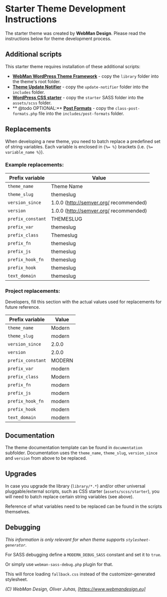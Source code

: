 # Starter Theme Development Instructions

The starter theme was created by **WebMan Design**. Please read the instructions below for theme development process.


## Additional scripts

This starter theme requires installation of these additional scripts:

* [**WebMan WordPress Theme Framework**](https://github.com/webmandesign/webman-theme-framework) - copy the `library` folder into the theme's root folder.
* [**Theme Update Notifier**](https://github.com/webmandesign/webman-theme-framework) - copy the `update-notifier` folder into the `includes` folder.
* [**WordPress CSS starter**](https://github.com/webmandesign/wp-css-starter) - copy the `starter` SASS folder into the `assets/scss` folder.
* ** @todo OPTIONAL:**
  [**Post Formats**](https://github.com/webmandesign/wp-post-formats) - copy the `class-post-formats.php` file into the `includes/post-formats` folder.


## Replacements

When developing a new theme, you need to batch replace a predefined set of string variables. Each variable is enclosed in `{%= %}` brackets (i.e. `{%= variable_name %}`).

### Example replacements:

| Prefix variable   | Value |
|-------------------|-------|
| `theme_name`      | Theme Name |
| `theme_slug`      | themeslug |
| `version_since`   | 1.0.0 (http://semver.org/ recommended) |
| `version`         | 1.0.0 (http://semver.org/ recommended) |
| `prefix_constant` | THEMESLUG |
| `prefix_var`      | themeslug |
| `prefix_class`    | Themeslug |
| `prefix_fn`       | themeslug |
| `prefix_js`       | themeslug |
| `prefix_hook_fn`  | themeslug |
| `prefix_hook`     | themeslug |
| `text_domain`     | themeslug |

### Project replacements:

Developers, fill this section with the actual values used for replacements for future reference.

| Prefix variable   | Value |
|-------------------|-------|
| `theme_name`      | Modern |
| `theme_slug`      | modern |
| `version_since`   | 2.0.0 |
| `version`         | 2.0.0 |
| `prefix_constant` | MODERN |
| `prefix_var`      | modern |
| `prefix_class`    | Modern |
| `prefix_fn`       | modern |
| `prefix_js`       | modern |
| `prefix_hook_fn`  | modern |
| `prefix_hook`     | modern |
| `text_domain`     | modern |


## Documentation

The theme documentation template can be found in `documentation` subfolder. Documentation uses the `theme_name`, `theme_slug`, `version_since` and `version` from above to be replaced.


## Upgrades

In case you upgrade the library (`library/*.*`) and/or other universal pluggable/external scripts, such as CSS starter (`assets/scss/starter`), you will need to batch replace certain string variables (see above).

Reference of what variables need to be replaced can be found in the scripts themselves.


## Debugging

*This information is only relevant for when theme supports `stylesheet-generator`.*

For SASS debugging define a `MODERN_DEBUG_SASS` constant and set it to `true`.

Or simply use `webman-sass-debug.php` plugin for that.

This will force loading `fallback.css` instead of the customizer-generated stylesheet.


*(C) WebMan Design, Oliver Juhas, [https://www.webmandesign.eu]*

